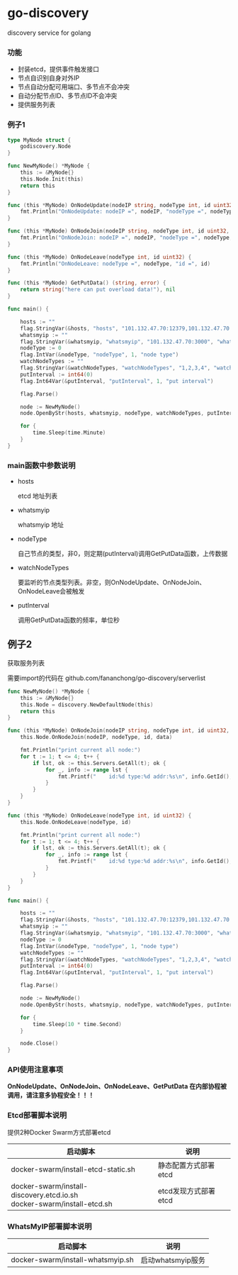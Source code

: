 # go-discovery
discovery service for golang

### 功能

  - 封装etcd，提供事件触发接口
  - 节点自识别自身对外IP
  - 节点自动分配可用端口、多节点不会冲突
  - 自动分配节点ID、多节点ID不会冲突
  - 提供服务列表


### 例子1

```go
type MyNode struct {
	godiscovery.Node
}

func NewMyNode() *MyNode {
	this := &MyNode{}
	this.Node.Init(this)
	return this
}

func (this *MyNode) OnNodeUpdate(nodeIP string, nodeType int, id uint32, data []byte) {
	fmt.Println("OnNodeUpdate: nodeIP =", nodeIP, "nodeType =", nodeType, "id =", id, "data =", string(data))
}

func (this *MyNode) OnNodeJoin(nodeIP string, nodeType int, id uint32, data []byte) {
	fmt.Println("OnNodeJoin: nodeIP =", nodeIP, "nodeType =", nodeType, "id =", id, "data =", string(data))
}

func (this *MyNode) OnNodeLeave(nodeType int, id uint32) {
	fmt.Println("OnNodeLeave: nodeType =", nodeType, "id =", id)
}

func (this *MyNode) GetPutData() (string, error) {
	return string("here can put overload data!"), nil
}

func main() {

	hosts := ""
	flag.StringVar(&hosts, "hosts", "101.132.47.70:12379,101.132.47.70:22379,101.132.47.70:32379", "etcd hosts")
	whatsmyip := ""
	flag.StringVar(&whatsmyip, "whatsmyip", "101.132.47.70:3000", "whatsmyip host")
	nodeType := 0
	flag.IntVar(&nodeType, "nodeType", 1, "node type")
	watchNodeTypes := ""
	flag.StringVar(&watchNodeTypes, "watchNodeTypes", "1,2,3,4", "watch node type")
	putInterval := int64(0)
	flag.Int64Var(&putInterval, "putInterval", 1, "put interval")

	flag.Parse()

	node := NewMyNode()
	node.OpenByStr(hosts, whatsmyip, nodeType, watchNodeTypes, putInterval)

	for {
		time.Sleep(time.Minute)
	}
}

```

### main函数中参数说明

  - hosts

    etcd 地址列表

  - whatsmyip

    whatsmyip 地址

  - nodeType

    自己节点的类型，非0，则定期(putInterval)调用GetPutData函数，上传数据

  - watchNodeTypes

    要监听的节点类型列表。非空，则OnNodeUpdate、OnNodeJoin、OnNodeLeave会被触发


  - putInterval

    调用GetPutData函数的频率，单位秒


## 例子2

获取服务列表

需要import的代码在 github.com/fananchong/go-discovery/serverlist

```go
func NewMyNode() *MyNode {
	this := &MyNode{}
	this.Node = discovery.NewDefaultNode(this)
	return this
}

func (this *MyNode) OnNodeJoin(nodeIP string, nodeType int, id uint32, data []byte) {
	this.Node.OnNodeJoin(nodeIP, nodeType, id, data)

	fmt.Println("print current all node:")
	for t := 1; t <= 4; t++ {
		if lst, ok := this.Servers.GetAll(t); ok {
			for _, info := range lst {
				fmt.Printf("    id:%d type:%d addr:%s\n", info.GetId(), info.GetType(), info.GetExternalIp())
			}
		}
	}
}

func (this *MyNode) OnNodeLeave(nodeType int, id uint32) {
	this.Node.OnNodeLeave(nodeType, id)

	fmt.Println("print current all node:")
	for t := 1; t <= 4; t++ {
		if lst, ok := this.Servers.GetAll(t); ok {
			for _, info := range lst {
				fmt.Printf("    id:%d type:%d addr:%s\n", info.GetId(), info.GetType(), info.GetExternalIp())
			}
		}
	}
}

func main() {

	hosts := ""
	flag.StringVar(&hosts, "hosts", "101.132.47.70:12379,101.132.47.70:22379,101.132.47.70:32379", "etcd hosts")
	whatsmyip := ""
	flag.StringVar(&whatsmyip, "whatsmyip", "101.132.47.70:3000", "whatsmyip host")
	nodeType := 0
	flag.IntVar(&nodeType, "nodeType", 1, "node type")
	watchNodeTypes := ""
	flag.StringVar(&watchNodeTypes, "watchNodeTypes", "1,2,3,4", "watch node type")
	putInterval := int64(0)
	flag.Int64Var(&putInterval, "putInterval", 1, "put interval")

	flag.Parse()

	node := NewMyNode()
	node.OpenByStr(hosts, whatsmyip, nodeType, watchNodeTypes, putInterval)

	for {
		time.Sleep(10 * time.Second)
	}

	node.Close()
}
```

### API使用注意事项

**OnNodeUpdate、OnNodeJoin、OnNodeLeave、GetPutData 在内部协程被调用，请注意多协程安全！！！**


### Etcd部署脚本说明

提供2种Docker Swarm方式部署etcd

启动脚本                                                                  | 说明
-------------------------------------------------------------------------|-----
docker-swarm/install-etcd-static.sh                                       | 静态配置方式部署etcd
docker-swarm/install-discovery.etcd.io.sh<br>docker-swarm/install-etcd.sh | etcd发现方式部署etcd


### WhatsMyIP部署脚本说明

启动脚本                                     | 说明
--------------------------------------------|-----
docker-swarm/install-whatsmyip.sh           | 启动whatsmyip服务
